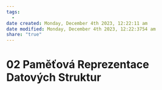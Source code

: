```yaml
---
tags:
  - 
date created: Monday, December 4th 2023, 12:22:11 am
date modified: Monday, December 4th 2023, 12:22:3754 am
share: "true"
---
```


# 02 Paměťová Reprezentace Datových Struktur